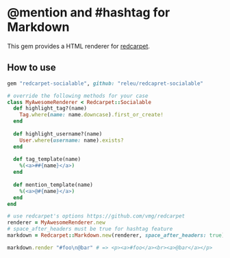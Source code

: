 # @mention and #hashtag for Markdown

This gem provides a HTML renderer for [redcarpet](https://github.com/vmg/redcarpet).

## How to use

```ruby
gem "redcarpet-socialable", github: "releu/redcapret-socialable"
```

```ruby
# override the following methods for your case
class MyAwesomeRenderer < Redcarpet::Socialable
  def highlight_tag?(name)
    Tag.where(name: name.downcase).first_or_create!
  end
  
  def highlight_username?(name)
    User.where(username: name).exists?
  end
  
  def tag_template(name)
    %(<a>##{name}</a>)
  end
  
  def mention_template(name)
    %(<a>@#{name}</a>)
  end
end

# use redcarpet's options https://github.com/vmg/redcarpet
renderer = MyAwesomeRenderer.new
# space_after_headers must be true for hashtag feature
markdown = Redcarpet::Markdown.new(renderer, space_after_headers: true)

markdown.render "#foo\n@bar" # => <p><a>#foo</a><br><a>@bar</a></p>
```
